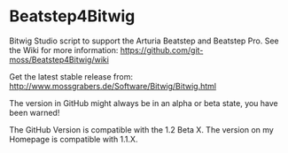 Beatstep4Bitwig
===============

Bitwig Studio script to support the Arturia Beatstep and Beatstep Pro.
See the Wiki for more information: https://github.com/git-moss/Beatstep4Bitwig/wiki

Get the latest stable release from: http://www.mossgrabers.de/Software/Bitwig/Bitwig.html

The version in GitHub might always be in an alpha or beta state, you have been warned!

The GitHub Version is compatible with the 1.2 Beta X. The version on my Homepage is compatible with 1.1.X.